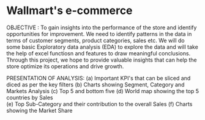 # Wallmart's e-commerce

OBJECTIVE :
To gain insights into the performance of the store and identify opportunities for improvement. We need to identify patterns in the data in terms of customer segments, product categories, sales etc. We will do some basic Exploratory data analysis (EDA) to explore the data and will take the help of excel functiosn and features to  draw meaningful conclusions. Through this project, we hope to provide valuable insights that can help the store optimize its operations and drive growth.

PRESENTATION OF ANALYSIS:
(a)	Important KPI's that can be sliced and diced as per the key filters	
(b)	Charts showing Segment, Category and Markets Analysis
(c)	Top 5 and bottom five
(d)	World map showing the top 5 countries by Sales		
(e)	Top Sub-Category and their contribution to the overall Sales
(f)	Charts showing the Market Share
